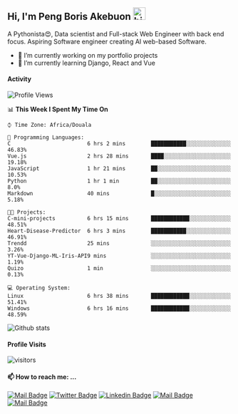  ## Hi, I'm Peng Boris Akebuon <img src="https://user-images.githubusercontent.com/1303154/88677602-1635ba80-d120-11ea-84d8-d263ba5fc3c0.gif" width="28px" alt="hi">

 A Pythonista😍, Data scientist and Full-stack Web Engineer with back end focus. Aspiring Software engineer creating AI web-based Software.
- 🔭 I’m currently working on my portfolio projects
- 🌱 I’m currently learning Django, React and Vue

#### Activity
<!--START_SECTION:waka-->
![Profile Views](http://img.shields.io/badge/Profile%20Views-352-blue)

📊 **This Week I Spent My Time On** 

```text
⌚︎ Time Zone: Africa/Douala

💬 Programming Languages: 
C                        6 hrs 2 mins        ███████████░░░░░░░░░░░░░░   46.83% 
Vue.js                   2 hrs 28 mins       ████░░░░░░░░░░░░░░░░░░░░░   19.18% 
JavaScript               1 hr 21 mins        ██░░░░░░░░░░░░░░░░░░░░░░░   10.53% 
Python                   1 hr 1 min          ██░░░░░░░░░░░░░░░░░░░░░░░   8.0% 
Markdown                 40 mins             █░░░░░░░░░░░░░░░░░░░░░░░░   5.18%

🐱‍💻 Projects: 
C-mini-projects          6 hrs 15 mins       ████████████░░░░░░░░░░░░░   48.51% 
Heart-Disease-Predictor  6 hrs 3 mins        ███████████░░░░░░░░░░░░░░   46.91% 
Trendd                   25 mins             ░░░░░░░░░░░░░░░░░░░░░░░░░   3.26% 
YT-Vue-Django-ML-Iris-API9 mins              ░░░░░░░░░░░░░░░░░░░░░░░░░   1.19% 
Quizo                    1 min               ░░░░░░░░░░░░░░░░░░░░░░░░░   0.13%

💻 Operating System: 
Linux                    6 hrs 38 mins       ████████████░░░░░░░░░░░░░   51.41% 
Windows                  6 hrs 16 mins       ████████████░░░░░░░░░░░░░   48.59%

```


<!--END_SECTION:waka-->


![Github stats](https://github-readme-stats.vercel.app/api?username=itzomen&theme=vue&show_icons=true&count_private=true)
 
 #### Profile Visits 

![visitors](https://visitor-badge.glitch.me/badge?page_id=itzomen)

#### 📫 How to reach me: ...

[![Mail Badge](https://img.shields.io/badge/-itzomen-c0392b?style=flat&labelColor=c0392b&logo=gmail&logoColor=white)](mailto:peng.akebuon2468@gmail.com)
[![Twitter Badge](https://img.shields.io/badge/-@itz_an_omen-1ca0f1?style=flat&labelColor=1ca0f1&logo=twitter&logoColor=white&link=https://twitter.com/itz_an_omen)](https://twitter.com/itz_an_omen/) [![Linkedin Badge](https://img.shields.io/badge/-Peng_Boris_Akebuon-0e76a8?style=flat&labelColor=0e76a8&logo=linkedin&logoColor=white)](https://www.linkedin.com/in/peng-boris-akebuon-0b8ba0195/)
 [![Mail Badge](https://img.shields.io/badge/-Academy_Omen-e74c3c?style=flat&labelColor=e74c3c&logo=youtube&logoColor=white)](https://https://www.youtube.com/channel/UCknaAfNfqKQDQFnqP2zMA6A?view_as=subscriber)  [![Mail Badge](https://img.shields.io/badge/-@itz_an_omen-405DE6?style=flat&labelColor=5851DB&logo=instagram&logoColor=white)](https://instagram.com/itz_an_omen)
